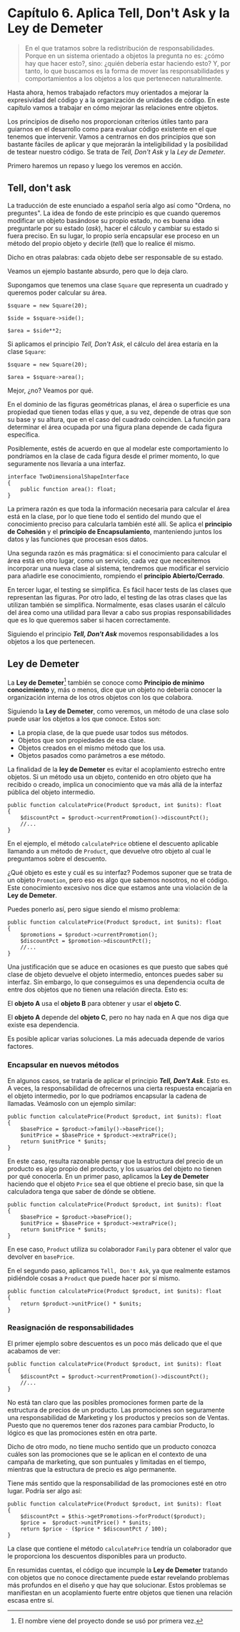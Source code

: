 # Capítulo 6. Aplica Tell, Don't Ask y la Ley de Demeter

> En el que tratamos sobre la redistribución de responsabilidades. Porque en un sistema orientado a objetos la pregunta no es: ¿cómo hay que hacer esto?, sino: ¿quién debería estar haciendo esto? Y, por tanto, lo que buscamos es la forma de mover las responsabilidades y comportamientos a los objetos a los que pertenecen naturalmente. 

Hasta ahora, hemos trabajado refactors muy orientados a mejorar la expresividad del código y a la organización de unidades de código. En este capítulo vamos a trabajar en cómo mejorar las relaciones entre objetos.

Los principios de diseño nos proporcionan criterios útiles tanto para guiarnos en el desarrollo como para evaluar código existente en el que tenemos que intervenir. Vamos a centrarnos en dos principios que son bastante fáciles de aplicar y que mejorarán la inteligibilidad y la posibilidad de testear nuestro código. Se trata de *Tell, Don't Ask* y la *Ley de Demeter*.

Primero haremos un repaso y luego los veremos en acción.

## Tell, don't ask

La traducción de este enunciado a español sería algo así como "Ordena, no preguntes". La idea de fondo de este principio es que cuando queremos modificar un objeto basándose su propio estado, no es buena idea preguntarle por su estado (*ask*), hacer el cálculo y cambiar su estado si fuera preciso. En su lugar, lo propio sería encapsular ese proceso en un método del propio objeto y decirle (*tell*) que lo realice él mismo.

Dicho en otras palabras: cada objeto debe ser responsable de su estado.

Veamos un ejemplo bastante absurdo, pero que lo deja claro.

Supongamos que tenemos una clase `Square` que representa un cuadrado y queremos poder calcular su área.

```injectablephp
$square = new Square(20);

$side = $square->side();

$area = $side**2;
```

Si aplicamos el principio *Tell, Don't Ask*, el cálculo del área estaría en la clase `Square`:

```injectablephp
$square = new Square(20);

$area = $square->area();
```

Mejor, ¿no? Veamos por qué.

En el dominio de las figuras geométricas planas, el área o superficie es una propiedad que tienen todas ellas y que, a su vez, depende de otras que son su base y su altura, que en el caso del cuadrado coinciden. La función para determinar el área ocupada por una figura plana depende de cada figura específica.

Posiblemente, estés de acuerdo en que al modelar este comportamiento lo pondríamos en la clase de cada figura desde el primer momento, lo que seguramente nos llevaría a una interfaz.

```injectablephp
interface TwoDimensionalShapeInterface
{
    public function area(): float;
}
```

La primera razón es que toda la información necesaria para calcular el área está en la clase, por lo que tiene todo el sentido del mundo que el conocimiento preciso para calcularla también esté allí. Se aplica el **principio de Cohesión** y el **principio de Encapsulamiento**, manteniendo juntos los datos y las funciones que procesan esos datos.

Una segunda razón es más pragmática: si el conocimiento para calcular el área está en otro lugar, como un servicio, cada vez que necesitemos incorporar una nueva clase al sistema, tendremos que modificar el servicio para añadirle ese conocimiento, rompiendo el **principio Abierto/Cerrado**. 

En tercer lugar, el testing se simplifica. Es fácil hacer tests de las clases que representan las figuras. Por otro lado, el testing de las otras clases que las utilizan también se simplifica. Normalmente, esas clases usarán el cálculo del área como una utilidad para llevar a cabo sus propias responsabilidades que es lo que queremos saber si hacen correctamente.

Siguiendo el principio ***Tell, Don't Ask*** movemos responsabilidades a los objetos a los que pertenecen. 

## Ley de Demeter

La **Ley de Demeter**[^fn-demeter] también se conoce como **Principio de mínimo conocimiento** y, más o menos, dice que un objeto no debería conocer la organización interna de los otros objetos con los que colabora.

[^fn-demeter]: El nombre viene del proyecto donde se usó por primera vez.

Siguiendo la **Ley de Demeter**, como veremos, un método de una clase solo puede usar los objetos a los que conoce. Estos son:

* La propia clase, de la que puede usar todos sus métodos.
* Objetos que son propiedades de esa clase.
* Objetos creados en el mismo método que los usa.
* Objetos pasados como parámetros a ese método.

La finalidad de la **ley de Demeter** es evitar el acoplamiento estrecho entre objetos. Si un método usa un objeto, contenido en otro objeto que ha recibido o creado, implica un conocimiento que va más allá de la interfaz pública del objeto intermedio.

```injectablephp
public function calculatePrice(Product $product, int $units): float
{
    $discountPct = $product->currentPromotion()->discountPct();
    //...
}
```

En el ejemplo, el método `calculatePrice` obtiene el descuento aplicable llamando a un método de `Product`, que devuelve otro objeto al cual le preguntamos sobre el descuento.

¿Qué objeto es este y cuál es su interfaz? Podemos suponer que se trata de un objeto `Promotion`, pero eso es algo que sabemos nosotros, no el código. Este conocimiento excesivo nos dice que estamos ante una violación de la **Ley de Demeter**.

Puedes ponerlo así, pero sigue siendo el mismo problema:

```injectablephp
public function calculatePrice(Product $product, int $units): float
{
    $promotions = $product->currentPromotion();
    $discountPct = $promotion->discountPct();
    //...
}
```

Una justificación que se aduce en ocasiones es que puesto que sabes qué clase de objeto devuelve el objeto intermedio, entonces puedes saber su interfaz. Sin embargo, lo que conseguimos es una dependencia oculta de entre dos objetos que no tienen una relación directa. Esto es:

El **objeto A** usa el **objeto B** para obtener y usar el **objeto C**.

El **objeto A** depende del **objeto C**, pero no hay nada en A que nos diga que existe esa dependencia. 


Es posible aplicar varias soluciones. La más adecuada depende de varios factores. 

### Encapsular en nuevos métodos

En algunos casos, se trataría de aplicar el principio ***Tell, Don't Ask***. Esto es. A veces, la responsabilidad de ofrecernos una cierta respuesta encajaría en el objeto intermedio, por lo que podríamos encapsular la cadena de llamadas. Veámoslo con un ejemplo similar:

```injectablephp
public function calculatePrice(Product $product, int $units): float
{
    $basePrice = $product->family()->basePrice();
    $unitPrice = $basePrice + $product->extraPrice();
    return $unitPrice * $units;
}
```

En este caso, resulta razonable pensar que la estructura del precio de un producto es algo propio del producto, y los usuarios del objeto no tienen por qué conocerla. En un primer paso, aplicamos la **Ley de Demeter** haciendo que el objeto `Price` sea el que obtiene el precio base, sin que la calculadora tenga que saber de dónde se obtiene.

```injectablephp
public function calculatePrice(Product $product, int $units): float
{
    $basePrice = $product->basePrice();
    $unitPrice = $basePrice + $product->extraPrice();
    return $unitPrice * $units;
}
```

En ese caso, `Product` utiliza su colaborador `Family` para obtener el valor que devolver en `basePrice`.

En el segundo paso, aplicamos `Tell, Don't Ask`, ya que realmente estamos pidiéndole cosas a `Product` que puede hacer por sí mismo.

```injectablephp
public function calculatePrice(Product $product, int $units): float
{
    return $product->unitPrice() * $units;
}
```

### Reasignación de responsabilidades

El primer ejemplo sobre descuentos es un poco más delicado que el que acabamos de ver:

```injectablephp
public function calculatePrice(Product $product, int $units): float
{
    $discountPct = $product->currentPromotion()->discountPct();
    //...
}
```

No está tan claro que las posibles promociones formen parte de la estructura de precios de un producto. Las promociones son seguramente una responsabilidad de Marketing y los productos y precios son de Ventas. Puesto que no queremos tener dos razones para cambiar Producto, lo lógico es que las promociones estén en otra parte.

Dicho de otro modo, no tiene mucho sentido que un producto conozca cuáles son las promociones que se le aplican en el contexto de una campaña de marketing, que son puntuales y limitadas en el tiempo, mientras que la estructura de precio es algo permanente.

Tiene más sentido que la responsabilidad de las promociones esté en otro lugar. Podría ser algo así:

```injectablephp
public function calculatePrice(Product $product, int $units): float
{
    $discountPct = $this->getPromotions->forProduct($product);
    $price =  $product->unitPrice() * $units;
    return $price - ($price * $discountPct / 100);
}
```

La clase que contiene el método `calculatePrice` tendría un colaborador que le proporciona los descuentos disponibles para un producto.

En resumidas cuentas, el código que incumple la **Ley de Demeter** tratando con objetos que no conoce directamente puede estar revelando problemas más profundos en el diseño y que hay que solucionar. Estos problemas se manifiestan en un acoplamiento fuerte entre objetos que tienen una relación escasa entre sí.
